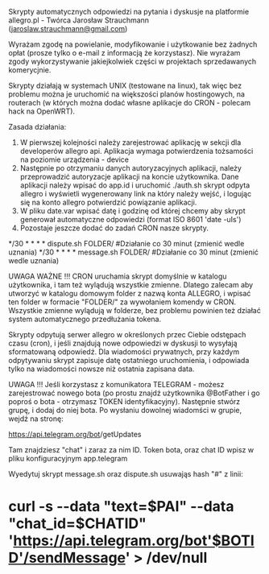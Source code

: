 Skrypty automatycznych odpowiedzi na pytania i dyskusje na platformie allegro.pl - Twórca Jarosław Strauchmann (jaroslaw.strauchmann@gmail.com)

Wyrażam zgodę na powielanie, modyfikowanie i użytkowanie bez żadnych opłat (prosze tylko o e-mail z informacją że korzystasz). Nie wyrażam zgody wykorzystywanie jakiejkolwiek części w projektach sprzedawanych komerycjnie.

Skrypty działają w systemach UNIX (testowane na linux), tak więc bez problemu można je uruchomić na większości planów hostingowych, na routerach (w których można dodać własne aplikacje do CRON - polecam hack na OpenWRT).

Zasada działania:
1. W pierwszej kolejności należy zarejestrować aplikację w sekcji dla developerów allegro api. Aplikacja wymaga potwierdzenia tożsamości na poziomie urządzenia - device
2. Następnie po otrzymaniu danych autoryzacyjnych aplikacji, należy przeprowadzić autoryzacje aplikacji na koncie użytkownika. Dane aplikacji należy wpisać do app.id i uruchomić ./auth.sh skrypt odpyta allegro i wyświetli wygenerowany link na który należy wejść, i logując się na konto allegro potwierdzić powiązanie aplikacji.
3. W pliku date.var wpisać datę i godzinę od której chcemy aby skrypt generował automatyczne odpowiedzi (format ISO 8601 'date -uIs')
4. Pozostaje jeszcze dodać do zadań CRON nasze skrypty. 

*/30 * * * * dispute.sh FOLDER/ #Działanie co 30 minut (zmienić wedle uznania)
*/30 * * * * message.sh FOLDER/ #Działanie co 30 minut (zmienić wedle uznania)

UWAGA WAŻNE !!! CRON uruchamia skrypt domyślnie w katalogu użytkownika, i tam też wylądują wszystkie zmienne. Dlatego zalecam aby utworzyć w katalogu domowym folder z nazwą konta ALLEGRO, i wpisać ten folder w formacie "FOLDER/" za wywołaniem komendy w CRON. Wszystkie zmienne wylądują w folderze, bez problemu powinien też działać system automatycznego przedłużania tokena.

Skrypty odpytują serwer allegro w określonych przec Ciebie odstępach czasu (cron), i jeśli znajdują nowe odpowiedzi w dyskusji to wysyłają sformatowaną odpowiedź. Dla wiadomości prywatnych, przy każdym odpytywaniu skrypt zapisuje datę ostatniego uruchomienia, i odpowiada tylko na wiadomości nowsze niż ostatnia zapisana data.

UWAGA !!! Jeśli korzystasz z komunikatora TELEGRAM - możesz zarejestrować nowego bota (po prostu znajdź użytkownika @BotFather i go poproś o bota - otrzymasz TOKEN identyfikacyjny). Następnie stwórz grupę, i dodaj do niej bota. Po wysłaniu dowolnej wiadomści w grupie, wejdź na stronę:

https://api.telegram.org/bot<TOKEN TWOJEGO BOTA>/getUpdates

Tam znajdziesz "chat" i zaraz za nim ID. Token bota, oraz chat ID wpisz w pliku konfiguracyjnym app.telegram

Wyedytuj skrypt message.sh oraz dispute.sh usuwająs hash "#" z linii:
# curl -s --data "text=$PAI" --data "chat_id=$CHATID" 'https://api.telegram.org/bot'$BOTID'/sendMessage' > /dev/null
